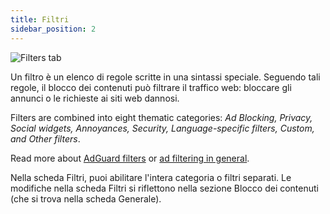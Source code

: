 ```yaml
---
title: Filtri
sidebar_position: 2
---
```


![Filters tab](https://cdn.adtidy.org/public/Adguard/Blog/AG_for_Safari_in-depth_review/Filters.png)

Un filtro è un elenco di regole scritte in una sintassi speciale. Seguendo tali regole, il blocco dei contenuti può filtrare il traffico web: bloccare gli annunci o le richieste ai siti web dannosi.

Filters are combined into eight thematic categories: _Ad Blocking, Privacy, Social widgets, Annoyances, Security, Language-specific filters, Custom, and Other filters_.

Read more about [AdGuard filters](/general/ad-filtering/adguard-filters) or [ad filtering in general](/general/ad-filtering/how-ad-blocking-works).

Nella scheda Filtri, puoi abilitare l'intera categoria o filtri separati. Le modifiche nella scheda Filtri si riflettono nella sezione Blocco dei contenuti (che si trova nella scheda Generale).
